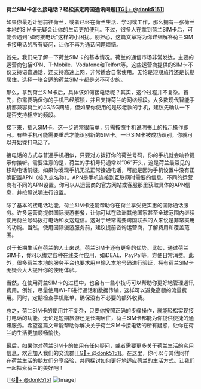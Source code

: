 **荷兰SIM卡怎么接电话？轻松搞定跨国通讯问题[[TG💪+ @donk5151](https://t.me/s/donk5151)]**

如果你最近计划前往荷兰，或者已经在荷兰生活、学习或工作，那么拥有一张荷兰本地的SIM卡无疑会让你的生活更加便利。不过，很多人在拿到荷兰SIM卡后，可能会遇到“如何接电话”这样的小困扰。别担心，这篇文章将为你详细解答荷兰SIM卡接电话的所有疑问，让你不再为通话问题烦恼。

首先，我们来了解一下荷兰SIM卡的基本情况。荷兰的通信市场非常发达，主要的运营商包括KPN、T-Mobile、Vodafone和Telfort等。这些运营商提供的SIM卡不仅支持语音通话，还支持高速上网，非常适合日常使用。无论是短期旅行还是长期居住，选择一张合适的荷兰SIM卡都是必不可少的。

那么，拿到荷兰SIM卡后，具体该如何接电话呢？其实，这个过程并不复杂。首先，你需要确保你的手机已经解锁，并且支持荷兰的网络频段。大多数现代智能手机都兼容荷兰的4G/5G网络，但如果你使用的是较老款的手机，建议先确认一下是否支持相应的频段。

接下来，插入SIM卡。这一步通常很简单，只需按照手机说明书上的指示操作即可。有些手机可能需要重启才能识别新的SIM卡。一旦SIM卡被成功识别，你就可以开始拨打电话了。

接电话的方式与普通手机相似，只要对方拨打你的荷兰号码，你的手机就会响铃提示你接听。需要注意的是，荷兰的手机号码通常以“06”开头，这是荷兰最常见的移动电话前缀。如果你发现手机无法正常接通电话，可能是因为手机设置中没有正确配置APN（接入点名称）。APN是手机连接到互联网时需要的信息，不同的运营商有不同的APN设置。你可以从运营商的官方网站或客服那里获取具体的APN信息，并按照说明进行设置。

除了基本的接电话功能，荷兰SIM卡还能帮助你在荷兰享受更实惠的国际通话服务。许多运营商提供国际漫游套餐，让你可以在欧洲其他国家甚至全球范围内继续使用荷兰号码拨打电话和发送短信。这对于经常需要跨国联系的人来说是非常实用的功能。当然，使用国际漫游服务前，建议提前咨询运营商，了解费用和覆盖范围。

对于长期生活在荷兰的人士来说，荷兰SIM卡还有更多的优势。比如，通过荷兰SIM卡，你可以绑定各种在线支付应用，如iDEAL、PayPal等，方便日常消费。此外，很多荷兰本地的服务平台也要求用户输入本地号码进行验证，拥有荷兰SIM卡无疑会大大提升你的使用体验。

当然，在使用荷兰SIM卡的过程中，也会有一些小技巧可以帮助你更好地管理通讯费用。例如，尽量使用Wi-Fi进行通话和数据传输，这样可以避免高额的流量费用。同时，定期检查手机账单，确保没有不必要的额外收费。

总之，荷兰SIM卡的使用并不复杂，只要你按照正确的步骤操作，就能轻松实现接打电话的功能。无论是短期旅游还是长期居住，荷兰SIM卡都能为你提供便捷的通讯服务。希望这篇文章能帮助你解决关于荷兰SIM卡接电话的所有疑惑，让你在荷兰的生活更加顺畅愉快。

最后，如果你对荷兰SIM卡的使用有任何疑问，或者需要更多关于荷兰生活的实用信息，欢迎加入我们的交流群[[TG💪+ @donk5151](https://t.me/s/donk5151)]。在这里，你可以与其他同样在荷兰生活的朋友们分享经验，共同探讨如何更好地适应荷兰的生活方式。让我们一起探索荷兰的美好吧！

[[TG💪+ @donk5151](https://t.me/s/donk5151) ![Image](https://i.postimg.cc/rwNCRYN7/Snipaste-2025-04-30-17-27-05.png)]
